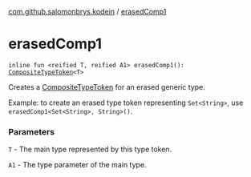 [com.github.salomonbrys.kodein](index.md) / [erasedComp1](.)

# erasedComp1

`inline fun <reified T, reified A1> erasedComp1(): `[`CompositeTypeToken`](-composite-type-token/index.md)`<T>`

Creates a [CompositeTypeToken](-composite-type-token/index.md) for an erased generic type.

Example: to create an erased type token representing `Set<String>`, use `erasedComp1<Set<String>, String>()`.

### Parameters

`T` - The main type represented by this type token.

`A1` - The type parameter of the main type.